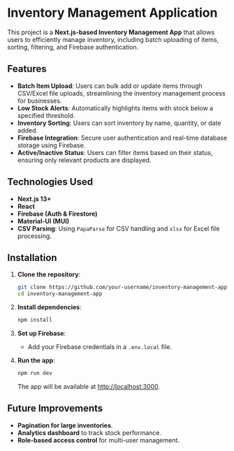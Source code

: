 # Inventory Management Application

This project is a **Next.js-based Inventory Management App** that allows users to efficiently manage inventory, including batch uploading of items, sorting, filtering, and Firebase authentication.

## Features

- **Batch Item Upload**: Users can bulk add or update items through CSV/Excel file uploads, streamlining the inventory management process for businesses.
- **Low Stock Alerts**: Automatically highlights items with stock below a specified threshold.
- **Inventory Sorting**: Users can sort inventory by name, quantity, or date added.
- **Firebase Integration**: Secure user authentication and real-time database storage using Firebase.
- **Active/Inactive Status**: Users can filter items based on their status, ensuring only relevant products are displayed.

## Technologies Used

- **Next.js 13+**
- **React**
- **Firebase (Auth & Firestore)**
- **Material-UI (MUI)**
- **CSV Parsing**: Using `PapaParse` for CSV handling and `xlsx` for Excel file processing.

## Installation

1. **Clone the repository**:
   ```bash
   git clone https://github.com/your-username/inventory-management-app.git
   cd inventory-management-app
   ```

2. **Install dependencies**:
   ```bash
   npm install
   ```

3. **Set up Firebase**:
   - Add your Firebase credentials in a `.env.local` file.

4. **Run the app**:
   ```bash
   npm run dev
   ```

   The app will be available at [http://localhost:3000](http://localhost:3000).

## Future Improvements

- **Pagination for large inventories**.
- **Analytics dashboard** to track stock performance.
- **Role-based access control** for multi-user management.


